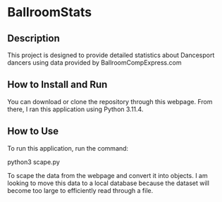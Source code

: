 # BallroomStats
## Description
This project is designed to provide detailed statistics about Dancesport dancers using data provided by BallroomCompExpress.com
## How to Install and Run
You can download or clone the repository through this webpage. From there, I ran this application using Python 3.11.4.
## How to Use
To run this application, run the command:

python3 scape.py

To scape the data from the webpage and convert it into objects. I am looking to move this data to a local database because the dataset will become too large to efficiently read through a file.